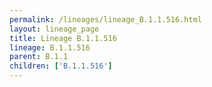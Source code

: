```yaml
---
permalink: /lineages/lineage_B.1.1.516.html
layout: lineage_page
title: Lineage B.1.1.516
lineage: B.1.1.516
parent: B.1.1
children: ['B.1.1.516']
---
```

